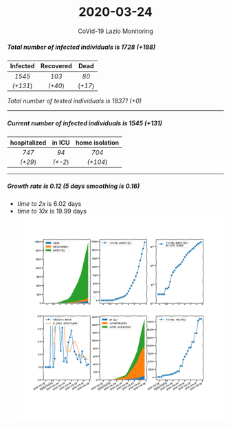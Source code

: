 <div align='center'>

# 2020-03-24
CoVid-19 Lazio Monitoring
</div>

##### Total number of infected individuals is 1728 (+188)
Infected | Recovered | Dead
:---: | :---: | :---:
*1545* | *103* | *80*
*(+131*) | *(+40*) | (*+17*)

*Total number of tested individuals is 18371 (+0)*
***
##### Current number of infected individuals is 1545 (+131)
hospitalized | in ICU | home isolation
:---: | :---: | :---:
*747* |*94* |*704*
*(+29*) |*(+-2*) |*(+104*)
***
##### Growth rate is 0.12 (5 days smoothing is 0.16)
- *time to 2x* is 6.02 days
- *time to 10x* is 19.99 days
![stats][stats]

[stats]: stats_Lazio.png
